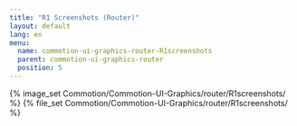 ```yaml
---
title: "R1 Screenshots (Router)"
layout: default
lang: en
menu:
  name: commotion-ui-graphics-router-R1screenshots
  parent: commotion-ui-graphics-router
  position: 5
---
```

{% image_set Commotion/Commotion-UI-Graphics/router/R1screenshots/ %}
{% file_set Commotion/Commotion-UI-Graphics/router/R1screenshots/ %}
